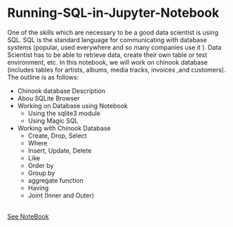 # Running-SQL-in-Jupyter-Notebook
One of the skills which are necessary to be a good data scientist is using SQL. SQL is the standard language for communicating with database systems (popular, used everywhere and so many companies use it ). Data Scientist has to be able to retrieve data, create their own table or test environment, etc. 
In this notebook, we will work on chinook database (includes tables for artists, albums, media tracks, invoices ,and customers).
The outline is as follows:
* Chinook database Description
* Abou SQLite Browser
* Working on Database using Notebook
  * Using the sqlite3 module
  * Using Magic SQL
* Working with Chinook Database 
  * Create, Drop, Select
  * Where 
  * Insert, Update, Delete
  * Like
  * Order by
  * Group by
  *  aggregate function
  * Having
  * Joint (Inner and Outer)
  <br>
[See NoteBook](https://github.com/MOAMSA/Running-SQL-in-Jupyter-Notebook/blob/master/ChinookSQL.ipynb)
  
